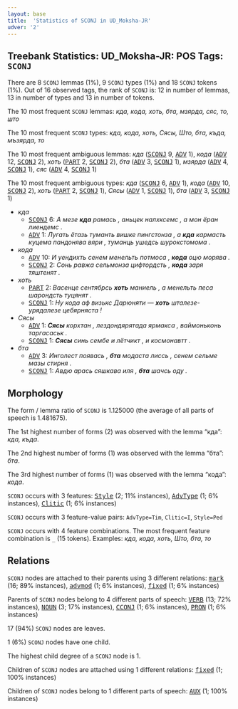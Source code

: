 ```yaml
---
layout: base
title:  'Statistics of SCONJ in UD_Moksha-JR'
udver: '2'
---
```


## Treebank Statistics: UD_Moksha-JR: POS Tags: `SCONJ`

There are 8 `SCONJ` lemmas (1%), 9 `SCONJ` types (1%) and 18 `SCONJ` tokens (1%).
Out of 16 observed tags, the rank of `SCONJ` is: 12 in number of lemmas, 13 in number of types and 13 in number of tokens.

The 10 most frequent `SCONJ` lemmas: <em>кда, кода, хоть, бта, мзярда, сяс, то, што</em>

The 10 most frequent `SCONJ` types:  <em>кда, кода, хоть, Сясы, Што, бта, къда, мъзярда, то</em>

The 10 most frequent ambiguous lemmas: <em>кда</em> (<tt><a href="mdf_jr-pos-SCONJ.html">SCONJ</a></tt> 9, <tt><a href="mdf_jr-pos-ADV.html">ADV</a></tt> 1), <em>кода</em> (<tt><a href="mdf_jr-pos-ADV.html">ADV</a></tt> 12, <tt><a href="mdf_jr-pos-SCONJ.html">SCONJ</a></tt> 2), <em>хоть</em> (<tt><a href="mdf_jr-pos-PART.html">PART</a></tt> 2, <tt><a href="mdf_jr-pos-SCONJ.html">SCONJ</a></tt> 2), <em>бта</em> (<tt><a href="mdf_jr-pos-ADV.html">ADV</a></tt> 3, <tt><a href="mdf_jr-pos-SCONJ.html">SCONJ</a></tt> 1), <em>мзярда</em> (<tt><a href="mdf_jr-pos-ADV.html">ADV</a></tt> 4, <tt><a href="mdf_jr-pos-SCONJ.html">SCONJ</a></tt> 1), <em>сяс</em> (<tt><a href="mdf_jr-pos-ADV.html">ADV</a></tt> 4, <tt><a href="mdf_jr-pos-SCONJ.html">SCONJ</a></tt> 1)

The 10 most frequent ambiguous types:  <em>кда</em> (<tt><a href="mdf_jr-pos-SCONJ.html">SCONJ</a></tt> 6, <tt><a href="mdf_jr-pos-ADV.html">ADV</a></tt> 1), <em>кода</em> (<tt><a href="mdf_jr-pos-ADV.html">ADV</a></tt> 10, <tt><a href="mdf_jr-pos-SCONJ.html">SCONJ</a></tt> 2), <em>хоть</em> (<tt><a href="mdf_jr-pos-PART.html">PART</a></tt> 2, <tt><a href="mdf_jr-pos-SCONJ.html">SCONJ</a></tt> 1), <em>Сясы</em> (<tt><a href="mdf_jr-pos-ADV.html">ADV</a></tt> 1, <tt><a href="mdf_jr-pos-SCONJ.html">SCONJ</a></tt> 1), <em>бта</em> (<tt><a href="mdf_jr-pos-ADV.html">ADV</a></tt> 3, <tt><a href="mdf_jr-pos-SCONJ.html">SCONJ</a></tt> 1)


* <em>кда</em>
  * <tt><a href="mdf_jr-pos-SCONJ.html">SCONJ</a></tt> 6: <em>А мезе <b>кда</b> рамась , аньцек налхксемс , а мон ёран лиендемс .</em>
  * <tt><a href="mdf_jr-pos-ADV.html">ADV</a></tt> 1: <em>Лугать ётазь туманть вишке пингстонза , а <b>кда</b> кармасть куцема пандонява вяри , туманць ушедсь шурокстомома .</em>
* <em>кода</em>
  * <tt><a href="mdf_jr-pos-ADV.html">ADV</a></tt> 10: <em>И уендихть сенем менельть потмоса , <b>кода</b> оцю морява .</em>
  * <tt><a href="mdf_jr-pos-SCONJ.html">SCONJ</a></tt> 2: <em>Сонь равжа сельмонза цифтордсть , <b>кода</b> заря тяштенят .</em>
* <em>хоть</em>
  * <tt><a href="mdf_jr-pos-PART.html">PART</a></tt> 2: <em>Васенце сентябрсь <b>хоть</b> маниель , а менельть песа шарондсть туцянят .</em>
  * <tt><a href="mdf_jr-pos-SCONJ.html">SCONJ</a></tt> 1: <em>Ну кода аф визькс Дарюняти — <b>хоть</b> шталезе-урядалезе цебярняста !</em>
* <em>Сясы</em>
  * <tt><a href="mdf_jr-pos-ADV.html">ADV</a></tt> 1: <em><b>Сясы</b> корхтан , лездондярятада ярмакса , ваймоньконь таргасаськ .</em>
  * <tt><a href="mdf_jr-pos-SCONJ.html">SCONJ</a></tt> 1: <em><b>Сясы</b> синь сембе и лётчикт , и космонавтт .</em>
* <em>бта</em>
  * <tt><a href="mdf_jr-pos-ADV.html">ADV</a></tt> 3: <em>Инголест появась , <b>бта</b> модаста лиссь , сенем сельме мазы стирня .</em>
  * <tt><a href="mdf_jr-pos-SCONJ.html">SCONJ</a></tt> 1: <em>Авдю арась сяшкава иля , <b>бта</b> шачсь оду .</em>

## Morphology

The form / lemma ratio of `SCONJ` is 1.125000 (the average of all parts of speech is 1.481675).

The 1st highest number of forms (2) was observed with the lemma “кда”: <em>кда, къда</em>.

The 2nd highest number of forms (1) was observed with the lemma “бта”: <em>бта</em>.

The 3rd highest number of forms (1) was observed with the lemma “кода”: <em>кода</em>.

`SCONJ` occurs with 3 features: <tt><a href="mdf_jr-feat-Style.html">Style</a></tt> (2; 11% instances), <tt><a href="mdf_jr-feat-AdvType.html">AdvType</a></tt> (1; 6% instances), <tt><a href="mdf_jr-feat-Clitic.html">Clitic</a></tt> (1; 6% instances)

`SCONJ` occurs with 3 feature-value pairs: `AdvType=Tim`, `Clitic=I`, `Style=Ped`

`SCONJ` occurs with 4 feature combinations.
The most frequent feature combination is `_` (15 tokens).
Examples: <em>кда, кода, хоть, Што, бта, то</em>


## Relations

`SCONJ` nodes are attached to their parents using 3 different relations: <tt><a href="mdf_jr-dep-mark.html">mark</a></tt> (16; 89% instances), <tt><a href="mdf_jr-dep-advmod.html">advmod</a></tt> (1; 6% instances), <tt><a href="mdf_jr-dep-fixed.html">fixed</a></tt> (1; 6% instances)

Parents of `SCONJ` nodes belong to 4 different parts of speech: <tt><a href="mdf_jr-pos-VERB.html">VERB</a></tt> (13; 72% instances), <tt><a href="mdf_jr-pos-NOUN.html">NOUN</a></tt> (3; 17% instances), <tt><a href="mdf_jr-pos-CCONJ.html">CCONJ</a></tt> (1; 6% instances), <tt><a href="mdf_jr-pos-PRON.html">PRON</a></tt> (1; 6% instances)

17 (94%) `SCONJ` nodes are leaves.

1 (6%) `SCONJ` nodes have one child.

The highest child degree of a `SCONJ` node is 1.

Children of `SCONJ` nodes are attached using 1 different relations: <tt><a href="mdf_jr-dep-fixed.html">fixed</a></tt> (1; 100% instances)

Children of `SCONJ` nodes belong to 1 different parts of speech: <tt><a href="mdf_jr-pos-AUX.html">AUX</a></tt> (1; 100% instances)

